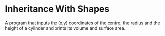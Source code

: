# Inheritance With Shapes
A program that inputs the (x,y) coordinates of the centre, the radius and the height of a cylinder and prints its volume and surface area.
